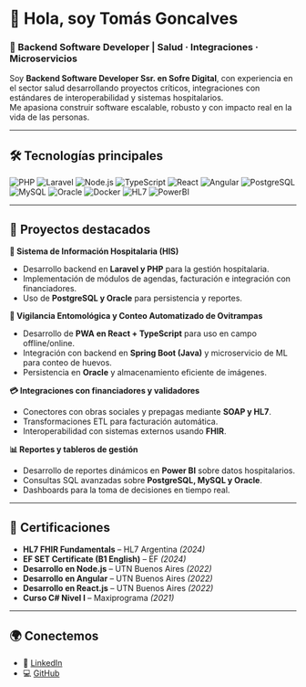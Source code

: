 # 👋 Hola, soy Tomás Goncalves  

### 🚀 Backend Software Developer | Salud · Integraciones · Microservicios  

Soy **Backend Software Developer Ssr. en Sofre Digital**, con experiencia en el sector salud desarrollando proyectos críticos, integraciones con estándares de interoperabilidad y sistemas hospitalarios.  
Me apasiona construir software escalable, robusto y con impacto real en la vida de las personas.  

---

## 🛠️ Tecnologías principales  

![PHP](https://img.shields.io/badge/PHP-777BB4?style=for-the-badge&logo=php&logoColor=white)
![Laravel](https://img.shields.io/badge/Laravel-FF2D20?style=for-the-badge&logo=laravel&logoColor=white)
![Node.js](https://img.shields.io/badge/Node.js-339933?style=for-the-badge&logo=nodedotjs&logoColor=white)
![TypeScript](https://img.shields.io/badge/TypeScript-3178C6?style=for-the-badge&logo=typescript&logoColor=white)
![React](https://img.shields.io/badge/React-20232A?style=for-the-badge&logo=react&logoColor=61DAFB)
![Angular](https://img.shields.io/badge/Angular-DD0031?style=for-the-badge&logo=angular&logoColor=white)
![PostgreSQL](https://img.shields.io/badge/PostgreSQL-336791?style=for-the-badge&logo=postgresql&logoColor=white)
![MySQL](https://img.shields.io/badge/MySQL-4479A1?style=for-the-badge&logo=mysql&logoColor=white)
![Oracle](https://img.shields.io/badge/Oracle-F80000?style=for-the-badge&logo=oracle&logoColor=white)
![Docker](https://img.shields.io/badge/Docker-2496ED?style=for-the-badge&logo=docker&logoColor=white)
![HL7](https://img.shields.io/badge/HL7-FHIR-006699?style=for-the-badge)
![PowerBI](https://img.shields.io/badge/PowerBI-F2C811?style=for-the-badge&logo=powerbi&logoColor=black)

---

## 📂 Proyectos destacados  

**🧾 Sistema de Información Hospitalaria (HIS)**  
- Desarrollo backend en **Laravel y PHP** para la gestión hospitalaria.  
- Implementación de módulos de agendas, facturación e integración con financiadores.  
- Uso de **PostgreSQL y Oracle** para persistencia y reportes.  

**🦟 Vigilancia Entomológica y Conteo Automatizado de Ovitrampas**  
- Desarrollo de **PWA en React + TypeScript** para uso en campo offline/online.  
- Integración con backend en **Spring Boot (Java)** y microservicio de ML para conteo de huevos.  
- Persistencia en **Oracle** y almacenamiento eficiente de imágenes.  

**💳 Integraciones con financiadores y validadores**  
- Conectores con obras sociales y prepagas mediante **SOAP y HL7**.  
- Transformaciones ETL para facturación automática.  
- Interoperabilidad con sistemas externos usando **FHIR**.  

**📊 Reportes y tableros de gestión**  
- Desarrollo de reportes dinámicos en **Power BI** sobre datos hospitalarios.  
- Consultas SQL avanzadas sobre **PostgreSQL, MySQL y Oracle**.  
- Dashboards para la toma de decisiones en tiempo real.  

---

## 📜 Certificaciones  

- **HL7 FHIR Fundamentals** – HL7 Argentina *(2024)*  
- **EF SET Certificate (B1 English)** – EF *(2024)*  
- **Desarrollo en Node.js** – UTN Buenos Aires *(2022)*  
- **Desarrollo en Angular** – UTN Buenos Aires *(2022)*  
- **Desarrollo en React.js** – UTN Buenos Aires *(2022)*  
- **Curso C# Nivel I** – Maxiprograma *(2021)*  

---

## 🌍 Conectemos  

- 💼 [LinkedIn](https://www.linkedin.com/in/tgoncalves-dev/)  
- 💻 [GitHub](https://github.com/tgoncalves-dev)  

